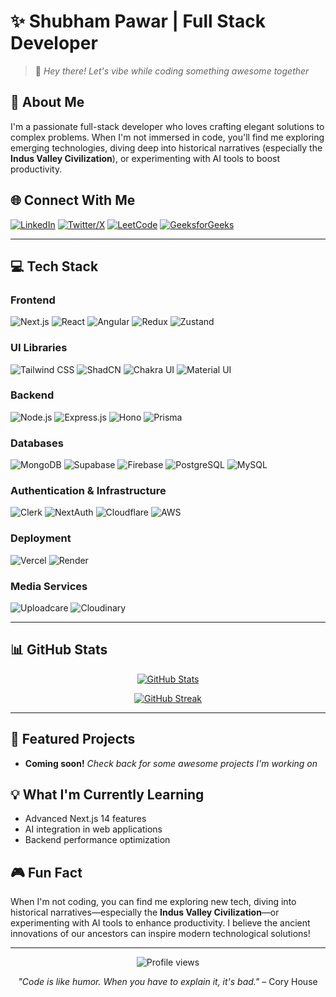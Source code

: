 # ✨ Shubham Pawar | Full Stack Developer

> 👋 *Hey there! Let's vibe while coding something awesome together*

## 🚀 About Me
I'm a passionate full-stack developer who loves crafting elegant solutions to complex problems. When I'm not immersed in code, you'll find me exploring emerging technologies, diving deep into historical narratives (especially the **Indus Valley Civilization**), or experimenting with AI tools to boost productivity.

## 🌐 Connect With Me
[![LinkedIn](https://img.shields.io/badge/LinkedIn-%230077B5.svg?logo=linkedin&logoColor=white&style=for-the-badge)](https://www.linkedin.com/in/shubham-pawar-4231311a4/)
[![Twitter/X](https://img.shields.io/badge/X-%23000000.svg?logo=X&logoColor=white&style=for-the-badge)](https://x.com/Shubhampawar484)
[![LeetCode](https://img.shields.io/badge/LeetCode-%23FFA116.svg?logo=leetcode&logoColor=white&style=for-the-badge)](https://leetcode.com/shubhampawar4036/)
[![GeeksforGeeks](https://img.shields.io/badge/GeeksforGeeks-%232F8D46.svg?logo=geeksforgeeks&logoColor=white&style=for-the-badge)](https://auth.geeksforgeeks.org/user/shubhampa9xnw/)

---

## 💻 Tech Stack

### Frontend
![Next.js](https://img.shields.io/badge/next.js-%23000000.svg?style=for-the-badge&logo=next.js&logoColor=white)
![React](https://img.shields.io/badge/react-%2320232a.svg?style=for-the-badge&logo=react&logoColor=%2361DAFB)
![Angular](https://img.shields.io/badge/angular-%23DD0031.svg?style=for-the-badge&logo=angular&logoColor=white)
![Redux](https://img.shields.io/badge/redux-%23593d88.svg?style=for-the-badge&logo=redux&logoColor=white)
![Zustand](https://img.shields.io/badge/zustand-%23000000.svg?style=for-the-badge&logo=npm&logoColor=white)

### UI Libraries
![Tailwind CSS](https://img.shields.io/badge/tailwindcss-%2338B2AC.svg?style=for-the-badge&logo=tailwind-css&logoColor=white)
![ShadCN](https://img.shields.io/badge/shadcn/ui-%23000000.svg?style=for-the-badge&logo=tailwindcss&logoColor=white)
![Chakra UI](https://img.shields.io/badge/chakra_ui-%234ED1C5.svg?style=for-the-badge&logo=chakraui&logoColor=white)
![Material UI](https://img.shields.io/badge/MUI-%230081CB.svg?style=for-the-badge&logo=mui&logoColor=white)

### Backend
![Node.js](https://img.shields.io/badge/node.js-%23339933.svg?style=for-the-badge&logo=node.js&logoColor=white)
![Express.js](https://img.shields.io/badge/express-%23404d59.svg?style=for-the-badge&logo=express&logoColor=white)
![Hono](https://img.shields.io/badge/hono-%23E0234E.svg?style=for-the-badge&logo=fastify&logoColor=white)
![Prisma](https://img.shields.io/badge/prisma-%232D3748.svg?style=for-the-badge&logo=prisma&logoColor=white)

### Databases
![MongoDB](https://img.shields.io/badge/mongodb-%234ea94b.svg?style=for-the-badge&logo=mongodb&logoColor=white)
![Supabase](https://img.shields.io/badge/supabase-%233ECF8E.svg?style=for-the-badge&logo=supabase&logoColor=white)
![Firebase](https://img.shields.io/badge/firebase-%23FFCA28.svg?style=for-the-badge&logo=firebase&logoColor=black)
![PostgreSQL](https://img.shields.io/badge/postgresql-%23316192.svg?style=for-the-badge&logo=postgresql&logoColor=white)
![MySQL](https://img.shields.io/badge/mysql-%234479A1.svg?style=for-the-badge&logo=mysql&logoColor=white)

### Authentication & Infrastructure
![Clerk](https://img.shields.io/badge/clerk-%23000000.svg?style=for-the-badge&logo=clerk&logoColor=white)
![NextAuth](https://img.shields.io/badge/nextauth-%23000000.svg?style=for-the-badge&logo=next.js&logoColor=white)
![Cloudflare](https://img.shields.io/badge/cloudflare-%23F38020.svg?style=for-the-badge&logo=cloudflare&logoColor=white)
![AWS](https://img.shields.io/badge/aws-%23FF9900.svg?style=for-the-badge&logo=amazon-aws&logoColor=white)

### Deployment
![Vercel](https://img.shields.io/badge/vercel-%23000000.svg?style=for-the-badge&logo=vercel&logoColor=white)
![Render](https://img.shields.io/badge/render-%2346E3B7.svg?style=for-the-badge&logo=render&logoColor=white)

### Media Services
![Uploadcare](https://img.shields.io/badge/uploadcare-%23FF6B01.svg?style=for-the-badge&logo=uploadcare&logoColor=white)
![Cloudinary](https://img.shields.io/badge/cloudinary-%230078FF.svg?style=for-the-badge&logo=cloudinary&logoColor=white)

---

## 📊 GitHub Stats

<div align="center">
  
[![GitHub Stats](https://github-readme-stats.vercel.app/api?username=shubhampawar4841&theme=radical&show_icons=true&hide_border=true&count_private=true)](https://github.com/shubhampawar4841)

[![GitHub Streak](https://github-readme-streak-stats.herokuapp.com/?user=shubhampawar4841&theme=radical&hide_border=true)](https://github.com/shubhampawar4841)

</div>

---

## 🌟 Featured Projects
- **Coming soon!** *Check back for some awesome projects I'm working on*

## 💡 What I'm Currently Learning
- Advanced Next.js 14 features
- AI integration in web applications
- Backend performance optimization

## 🎮 Fun Fact
When I'm not coding, you can find me exploring new tech, diving into historical narratives—especially the **Indus Valley Civilization**—or experimenting with AI tools to enhance productivity. I believe the ancient innovations of our ancestors can inspire modern technological solutions!

---

<div align="center">
  <img src="https://komarev.com/ghpvc/?username=shubhampawar4841&style=flat-square&color=blueviolet" alt="Profile views"/>
  
  *"Code is like humor. When you have to explain it, it's bad."* – Cory House
</div>
